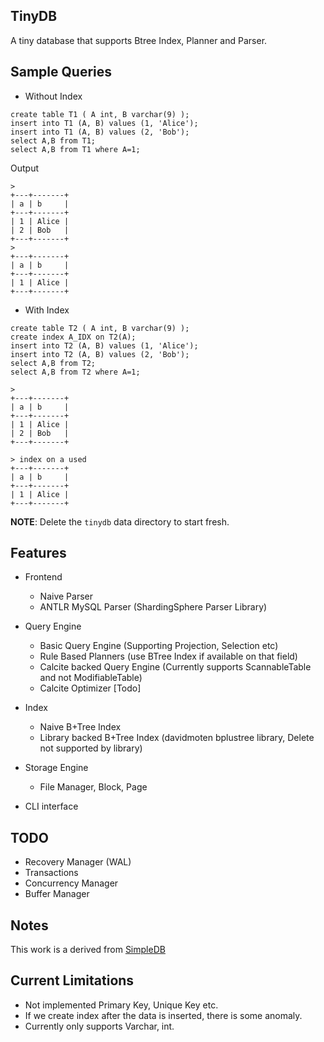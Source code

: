 ## TinyDB

A tiny database that supports Btree Index, Planner and Parser.

## Sample Queries

- Without Index

```shell
create table T1 ( A int, B varchar(9) );
insert into T1 (A, B) values (1, 'Alice');
insert into T1 (A, B) values (2, 'Bob');
select A,B from T1;
select A,B from T1 where A=1;
```

Output

```shell
>
+---+-------+
| a | b     |
+---+-------+
| 1 | Alice |
| 2 | Bob   |
+---+-------+
>
+---+-------+
| a | b     |
+---+-------+
| 1 | Alice |
+---+-------+
```

- With Index

```shell
create table T2 ( A int, B varchar(9) );
create index A_IDX on T2(A);
insert into T2 (A, B) values (1, 'Alice');
insert into T2 (A, B) values (2, 'Bob');
select A,B from T2;
select A,B from T2 where A=1;
```

```shell
>
+---+-------+
| a | b     |
+---+-------+
| 1 | Alice |
| 2 | Bob   |
+---+-------+

> index on a used
+---+-------+
| a | b     |
+---+-------+
| 1 | Alice |
+---+-------+
```

**NOTE**: Delete the `tinydb` data directory to start fresh.

## Features

- Frontend
    - Naive Parser
    - ANTLR MySQL Parser (ShardingSphere Parser Library)

- Query Engine
    - Basic Query Engine (Supporting Projection, Selection etc)
    - Rule Based Planners (use BTree Index if available on that field)
    - Calcite backed Query Engine (Currently supports ScannableTable and not ModifiableTable)
    - Calcite Optimizer [Todo]

- Index
    - Naive B+Tree Index
    - Library backed B+Tree Index (davidmoten bplustree library, Delete not supported by library)

- Storage Engine
    - File Manager, Block, Page

- CLI interface

## TODO

- Recovery Manager (WAL)
- Transactions
- Concurrency Manager
- Buffer Manager

## Notes

This work is a derived from [SimpleDB](http://cs.bc.edu/~sciore/simpledb/)

## Current Limitations

- Not implemented Primary Key, Unique Key etc.
- If we create index after the data is inserted, there is some anomaly.
- Currently only supports Varchar, int.